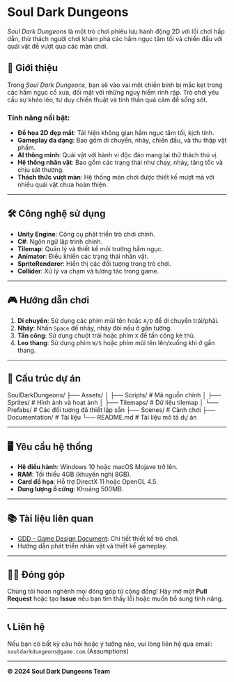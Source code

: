 # Soul Dark Dungeons

*Soul Dark Dungeons* là một trò chơi phiêu lưu hành động 2D với lối chơi hấp dẫn, thử thách người chơi khám phá các hầm ngục tăm tối và chiến đấu với quái vật để vượt qua các màn chơi.

## 🚀 Giới thiệu
Trong *Soul Dark Dungeons*, bạn sẽ vào vai một chiến binh bị mắc kẹt trong các hầm ngục cổ xưa, đối mặt với những nguy hiểm rình rập. Trò chơi yêu cầu sự khéo léo, tư duy chiến thuật và tinh thần quả cảm để sống sót.

### Tính năng nổi bật:
- **Đồ họa 2D đẹp mắt**: Tái hiện không gian hầm ngục tăm tối, kịch tính.
- **Gameplay đa dạng**: Bao gồm di chuyển, nhảy, chiến đấu, và thu thập vật phẩm.
- **AI thông minh**: Quái vật với hành vi độc đáo mang lại thử thách thú vị.
- **Hệ thống nhân vật**: Bao gồm các trạng thái như chạy, nhảy, tăng tốc và chịu sát thương.
- **Thách thức vượt màn**: Hệ thống màn chơi được thiết kế mượt mà với nhiều quái vật chưa hoàn thiện.

---

## 🛠️ Công nghệ sử dụng
- **Unity Engine**: Công cụ phát triển trò chơi chính.
- **C#**: Ngôn ngữ lập trình chính.
- **Tilemap**: Quản lý và thiết kế môi trường hầm ngục.
- **Animator**: Điều khiển các trạng thái nhân vật.
- **SpriteRenderer**: Hiển thị các đối tượng trong trò chơi.
- **Collider**: Xử lý va chạm và tương tác trong game.

---

## 🎮 Hướng dẫn chơi
1. **Di chuyển**: Sử dụng các phím mũi tên hoặc `A/D` để di chuyển trái/phải.
2. **Nhảy**: Nhấn `Space` để nhảy, nhảy đôi nếu ở gần tường.
3. **Tấn công**: Sử dụng chuột trái hoặc phím `X` để tấn công kẻ thù.
4. **Leo thang**: Sử dụng phím `W/S` hoặc phím mũi tên lên/xuống khi ở gần thang.

---

## 📂 Cấu trúc dự án
SoulDarkDungeons/ ├── Assets/ │ ├── Scripts/ # Mã nguồn chính │ ├── Sprites/ # Hình ảnh và hoạt ảnh │ ├── Tilemaps/ # Dữ liệu tilemap │ └── Prefabs/ # Các đối tượng đã thiết lập sẵn ├── Scenes/ # Cảnh chơi ├── Documentation/ # Tài liệu └── README.md # Tài liệu mô tả dự án



---

## 🖥️ Yêu cầu hệ thống
- **Hệ điều hành**: Windows 10 hoặc macOS Mojave trở lên.
- **RAM**: Tối thiểu 4GB (khuyến nghị 8GB).
- **Card đồ họa**: Hỗ trợ DirectX 11 hoặc OpenGL 4.5.
- **Dung lượng ổ cứng**: Khoảng 500MB.

---

## 📚 Tài liệu liên quan
- [GDD - Game Design Document](https://docs.google.com/document/d/1pLDLlE2YaLNFu68hE80eQybjigRzBwTk/edit#heading=h.iq8i0viredxh): Chi tiết thiết kế trò chơi.
- Hướng dẫn phát triển nhân vật và thiết kế gameplay.

---

## 🧑‍💻 Đóng góp
Chúng tôi hoan nghênh mọi đóng góp từ cộng đồng! Hãy mở một **Pull Request** hoặc tạo **Issue** nếu bạn tìm thấy lỗi hoặc muốn bổ sung tính năng.

---

## 📞 Liên hệ
Nếu bạn có bất kỳ câu hỏi hoặc ý tưởng nào, vui lòng liên hệ qua email: `souldarkdungeons@game.com`.(Assumptions)

---

**© 2024 Soul Dark Dungeons Team**
